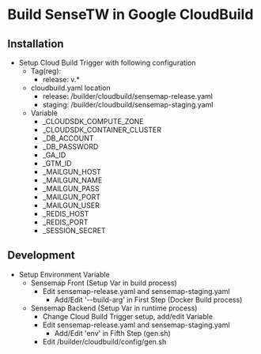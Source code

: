 # Build SenseTW in Google CloudBuild

## Installation
* Setup Cloud Build Trigger with following configuration
    * Tag(reg):
    	* release: v.*
    * cloudbuild.yaml location
    	* release: /builder/cloudbuild/sensemap-release.yaml
    	* staging: /builder/cloudbuild/sensemap-staging.yaml
    * Variable
        * _CLOUDSDK_COMPUTE_ZONE
        * _CLOUDSDK_CONTAINER_CLUSTER
        * _DB_ACCOUNT
        * _DB_PASSWORD
        * _GA_ID
        * _GTM_ID
        * _MAILGUN_HOST
        * _MAILGUN_NAME
        * _MAILGUN_PASS
        * _MAILGUN_PORT
        * _MAILGUN_USER
        * _REDIS_HOST
        * _REDIS_PORT
        * _SESSION_SECRET

## Development
* Setup Environment Variable
    * Sensemap Front (Setup Var in build process)
    	* Edit sensemap-release.yaml and sensemap-staging.yaml
    		* Add/Edit '--build-arg' in First Step (Docker Build process)
    * Sensemap Backend (Setup Var in runtime process)
    	* Change Cloud Build Trigger setup, add/edit Variable
    	* Edit sensemap-release.yaml and sensemap-staging.yaml
    		* Add/Edit 'env' in Fifth Step (gen.sh)
        * Edit /builder/cloudbuild/config/gen.sh
